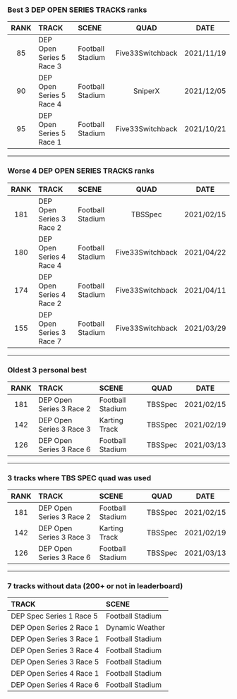 ### Best 3 DEP OPEN SERIES TRACKS ranks
|RANK|TRACK|SCENE|QUAD|DATE|
|:---:|:---|:---|:---:|:---:|
|85|DEP Open Series 5 Race 3|Football Stadium|Five33Switchback|2021/11/19|
|90|DEP Open Series 5 Race 4|Football Stadium|SniperX|2021/12/05|
|95|DEP Open Series 5 Race 1|Football Stadium|Five33Switchback|2021/10/21|
---
### Worse 4 DEP OPEN SERIES TRACKS ranks
|RANK|TRACK|SCENE|QUAD|DATE|
|:---:|:---|:---|:---:|:---:|
|181|DEP Open Series 3 Race 2|Football Stadium|TBSSpec|2021/02/15|
|180|DEP Open Series 4 Race 4|Football Stadium|Five33Switchback|2021/04/22|
|174|DEP Open Series 4 Race 2|Football Stadium|Five33Switchback|2021/04/11|
|155|DEP Open Series 3 Race 7|Football Stadium|Five33Switchback|2021/03/29|
---
### Oldest 3 personal best
|RANK|TRACK|SCENE|QUAD|DATE|
|:---:|:---|:---|:---:|:---:|
|181|DEP Open Series 3 Race 2|Football Stadium|TBSSpec|2021/02/15|
|142|DEP Open Series 3 Race 3|Karting Track|TBSSpec|2021/02/19|
|126|DEP Open Series 3 Race 6|Football Stadium|TBSSpec|2021/03/13|
---
### 3 tracks where TBS SPEC quad was used
|RANK|TRACK|SCENE|QUAD|DATE|
|:---:|:---|:---|:---:|:---:|
|181|DEP Open Series 3 Race 2|Football Stadium|TBSSpec|2021/02/15|
|142|DEP Open Series 3 Race 3|Karting Track|TBSSpec|2021/02/19|
|126|DEP Open Series 3 Race 6|Football Stadium|TBSSpec|2021/03/13|
---
### 7 tracks without data (200+ or not in leaderboard)
|TRACK|SCENE|
|:---|:---|
|DEP Spec Series 1 Race 5|Football Stadium|
|DEP Open Series 2 Race 1|Dynamic Weather|
|DEP Open Series 3 Race 1|Football Stadium|
|DEP Open Series 3 Race 4|Football Stadium|
|DEP Open Series 3 Race 5|Football Stadium|
|DEP Open Series 4 Race 1|Football Stadium|
|DEP Open Series 4 Race 6|Football Stadium|
